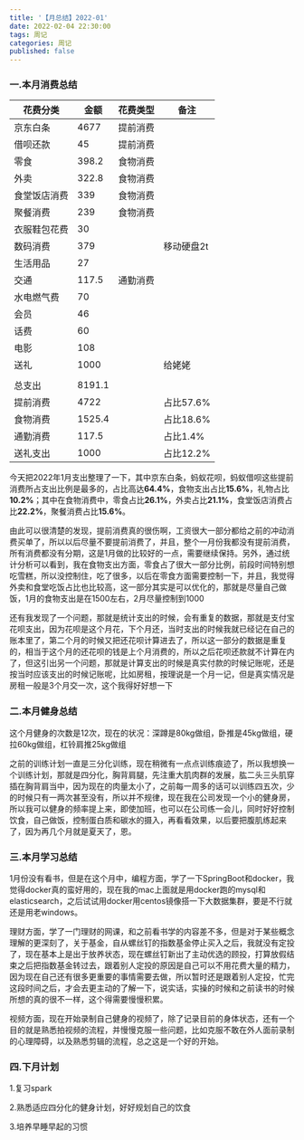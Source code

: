 ```yaml
---
title: '【月总结】2022-01'
date: 2022-02-04 22:30:00
tags: 周记
categories: 周记
published: false
---
```


### 一.本月消费总结

| 花费分类     | 金额   | 花费类型 | 备注       |
| ------------ | ------ | -------- | ---------- |
| 京东白条     | 4677   | 提前消费 |            |
| 借呗还款     | 45     | 提前消费 |            |
| 零食         | 398.2  | 食物消费 |            |
| 外卖         | 322.8  | 食物消费 |            |
| 食堂饭店消费 | 339    | 食物消费 |            |
| 聚餐消费     | 239    | 食物消费 |            |
| 衣服鞋包花费 | 30     |          |            |
| 数码消费     | 379    |          | 移动硬盘2t |
| 生活用品     | 27     |          |            |
| 交通         | 117.5  | 通勤消费 |            |
| 水电燃气费   | 70     |          |            |
| 会员         | 46     |          |            |
| 话费         | 60     |          |            |
| 电影         | 108    |          |            |
| 送礼         | 1000   |          | 给姥姥     |
|              |        |          |            |
| 总支出       | 8191.1 |          |            |
| 提前消费     | 4722   |          | 占比57.6%  |
| 食物消费     | 1525.4 |          | 占比18.6%  |
| 通勤消费     | 117.5  |          | 占比1.4%   |
| 送礼支出     | 1000   |          | 占比12.2%  |

今天把2022年1月支出整理了一下，其中京东白条，蚂蚁花呗，蚂蚁借呗这些提前消费所占支出比例是最多的，占比高达**64.4%**，食物支出占比**15.6%**，礼物占比**10.2%**；其中在食物消费中，零食占比**26.1%**，外卖占比**21.1%**，食堂饭店消费占比**22.2%**，聚餐消费占比**15.6%**。

由此可以很清楚的发现，提前消费真的很伤啊，工资很大一部分都给之前的冲动消费买单了，所以以后尽量不要提前消费了，并且，整个一月份我都没有提前消费，所有消费都没有分期，这是1月做的比较好的一点，需要继续保持。另外，通过统计分析可以看到，我在食物支出方面，零食占了很大一部分比例，前段时间特别想吃雪糕，所以没控制住，吃了很多，以后在零食方面需要控制一下，并且，我觉得外卖和食堂吃饭占比也比较高，这一部分其实是可以优化的，那就是尽量自己做饭，1月的食物支出是在1500左右，2月尽量控制到1000

还有我发现了一个问题，那就是统计支出的时候，会有重复的数据，那就是支付宝花呗支出，因为花呗是这个月花，下个月还，当时支出的时候我就已经记在自己的账本里了，第二个月的时候又把还花呗计算进去了，所以这一部分的数据是重复的，相当于这个月的还花呗的钱是上个月消费的，所以之后花呗还款就不计算在内了，但这引出另一个问题，那就是计算支出的时候是真实付款的时候记账呢，还是按当时应该支出的时候记账呢，比如房租，按理说是一个月一记，但是真实情况是房租一般是3个月交一次，这个我得好好想一下

### 二.本月健身总结

这个月健身的次数是12次，现在的状况：深蹲是80kg做组，卧推是45kg做组，硬拉60kg做组，杠铃肩推25kg做组

之前的训练计划一直是三分化训练，现在稍微有一点点训练痕迹了，所以我想换一个训练计划，那就是四分化，胸背肩腿，先注重大肌肉群的发展，肱二头三头肌穿插在胸背肩当中，因为现在的肉量太小了，之前每一周多的话可以训练四五次，少的时候只有一两次甚至没有，所以并不规律，现在我在公司发现一个小的健身房，所以我可以健身的频率提上来，即使加班，也可以在公司练一会儿，同时好好控制饮食，自己做饭，控制蛋白质和碳水的摄入，再看看效果，以后要把腹肌练起来了，因为再几个月就是夏天了，恩。

### 三.本月学习总结

1月份没有看书，但是在这个月中，编程方面，学了一下SpringBoot和docker，我觉得docker真的蛮好用的，现在我的mac上面就是用docker跑的mysql和elasticsearch，之后试试用docker用centos镜像搭一下大数据集群，要是不行就还是用老windows。

理财方面，学了一门理财的网课，和之前看书学的内容差不多，但是对于某些概念理解的更深刻了，关于基金，自从螺丝钉的指数基金停止买入之后，我就没有定投了，现在基本上是出于放养状态，现在螺丝钉新出了主动优选的顾投，打算放假结束之后把指数基金转过去，跟着别人定投的原因是自己可以不用花费大量的精力，因为现在自己还有很多更重要的事情需要去做，所以暂时还是跟着别人定投，忙完这段时间之后，才会去更主动的了解一下，说实话，实操的时候和之前读书的时候所想的真的很不一样，这个得需要慢慢积累。

视频方面，现在开始录制自己健身的视频了，除了记录目前的身体状态，还有一个目的就是熟悉拍视频的流程，并慢慢克服一些问题，比如克服不敢在外人面前录制的心理障碍，以及熟悉剪辑的流程，总之这是一个好的开始。

### 四.下月计划

1.复习spark

2.熟悉适应四分化的健身计划，好好规划自己的饮食

3.培养早睡早起的习惯



